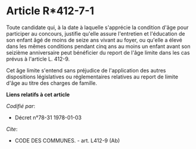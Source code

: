 # Article R*412-7-1

Toute candidate qui, à la date à laquelle s'apprécie la condition d'âge pour participer au concours, justifie qu'elle assure
l'entretien et l'éducation de son enfant âgé de moins de seize ans vivant au foyer, ou qu'elle a élevé dans les mêmes
conditions pendant cinq ans au moins un enfant avant son seizième anniversaire peut bénéficier du report de l'âge limite dans
les cas prévus à l'article L. 412-9.

Cet âge limite s'entend sans préjudice de l'application des autres dispositions législatives ou réglementaires relatives au
report de limite d'âge au titre des charges de famille.

**Liens relatifs à cet article**

_Codifié par_:

  - Décret n°78-31 1978-01-03

_Cite_:

  - CODE DES COMMUNES. - art. L412-9 (Ab)
